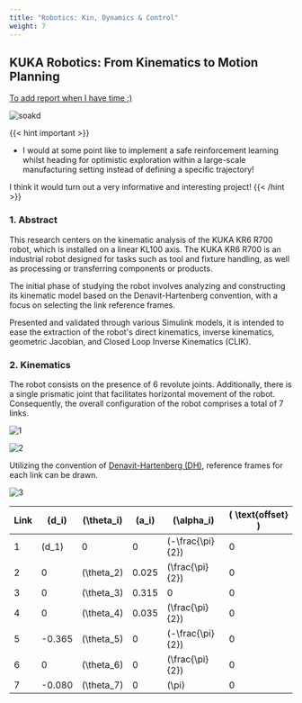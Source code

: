 ```yaml
---
title: "Robotics: Kin, Dynamics & Control"
weight: 7
---
```


## KUKA Robotics: From Kinematics to Motion Planning

[To add report when I have time :)](https://github.com/roaked/robotics-kinematics-dynamics-and-control)

![soakd](https://blogs.mathworks.com/images/seth/2009Q2/Robot.gif)

{{< hint important >}}

- I would at some point like to implement a safe reinforcement learning whilst heading for optimistic exploration within a large-scale manufacturing setting instead of defining a specific trajectory! 

I think it would turn out a very informative and interesting project!
{{< /hint >}}


### 1. Abstract

This research centers on the kinematic analysis of the KUKA KR6 R700 robot, which is installed on a linear KL100 axis. The KUKA KR6 R700 is an industrial robot designed for tasks such as tool and fixture handling, as well as processing or transferring components or products.

The initial phase of studying the robot involves analyzing and constructing its kinematic model based on the Denavit-Hartenberg convention, with a focus on selecting the link reference frames. 

Presented and validated through various Simulink models, it is intended to ease the extraction of the robot's direct kinematics, inverse kinematics, geometric Jacobian, and Closed Loop Inverse Kinematics (CLIK).

### 2. Kinematics

The robot consists on the presence of 6 revolute joints. Additionally, there is a single prismatic joint that facilitates horizontal movement of the robot. Consequently, the overall configuration of the robot comprises a total of 7 links.

![1](https://live.staticflickr.com/65535/53469950810_c67521134d.jpg)

![2](https://live.staticflickr.com/65535/53469851949_b3914f719c.jpg)

Utilizing the convention of [Denavit-Hartenberg (DH)](https://en.wikipedia.org/wiki/Denavit%E2%80%93Hartenberg_parameters), reference frames for each link can be drawn.

![3](https://live.staticflickr.com/65535/53469851939_221cf7f814.jpg)

| Link | \(d_i\) | \(\theta_i\) | \(a_i\) | \(\alpha_i\) | \( \text{offset} \) |
|------|---------|--------------|--------|--------------|---------------------|
| 1    | \(d_1\) | 0            | 0      | \(-\frac{\pi}{2}\) | 0                   |
| 2    | 0       | \(\theta_2\) | 0.025  | \(\frac{\pi}{2}\)  | 0                   |
| 3    | 0       | \(\theta_3\) | 0.315  | 0                | 0                   |
| 4    | 0       | \(\theta_4\) | 0.035  | \(\frac{\pi}{2}\)  | 0                   |
| 5    | -0.365  | \(\theta_5\) | 0      | \(-\frac{\pi}{2}\) | 0                   |
| 6    | 0       | \(\theta_6\) | 0      | \(\frac{\pi}{2}\)  | 0                   |
| 7    | -0.080  | \(\theta_7\) | 0      | \(\pi\)           | 0                   |


